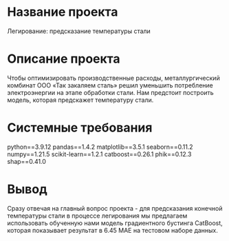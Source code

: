 # Название проекта

Легирование: предсказание температуры стали


# Описание проекта 

Чтобы оптимизировать производственные расходы, металлургический комбинат ООО «Так закаляем сталь» решил уменьшить потребление электроэнергии на этапе обработки стали.
Нам предстоит построить модель, которая предскажет температуру стали.

   
# Системные требования 

python==3.9.12
pandas==1.4.2
matplotlib==3.5.1
seaborn==0.11.2
numpy==1.21.5
scikit-learn==1.2.1
catboost==0.26.1
phik==0.12.3
shap==0.41.0


# Вывод 

Сразу отвечая на главный вопрос проекта - для предсказания конечной температуры стали в процессе легирования мы предлагаем использовать обученную нами модель градиентного бустинга CatBoost,
которая показывает результат в 6.45 МАЕ на тестовом наборе данных.
